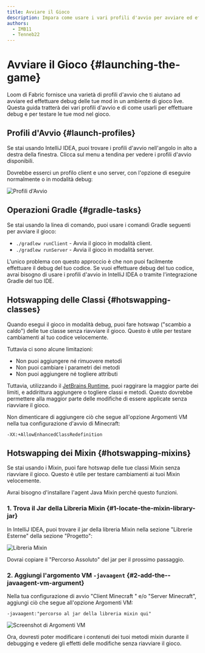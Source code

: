 ```yaml
---
title: Avviare il Gioco
description: Impara come usare i vari profili d'avvio per avviare ed effettuare debug delle tue mod in un ambiente di gioco dal vivo.
authors:
  - IMB11
  - Tenneb22
---
```


# Avviare il Gioco {#launching-the-game}

Loom di Fabric fornisce una varietà di profili d'avvio che ti aiutano ad avviare ed effettuare debug delle tue mod in un ambiente di gioco live. Questa guida tratterà dei vari profili d'avvio e di come usarli per effettuare debug e per testare le tue mod nel gioco.

## Profili d'Avvio {#launch-profiles}

Se stai usando IntelliJ IDEA, puoi trovare i profili d'avvio nell'angolo in alto a destra della finestra. Clicca sul menu a tendina per vedere i profili d'avvio disponibili.

Dovrebbe esserci un profilo client e uno server, con l'opzione di eseguire normalmente o in modalità debug:

![Profili d'Avvio](/assets/develop/getting-started/launch-profiles.png)

## Operazioni Gradle {#gradle-tasks}

Se stai usando la linea di comando, puoi usare i comandi Gradle seguenti per avviare il gioco:

- `./gradlew runClient` - Avvia il gioco in modalità client.
- `./gradlew runServer` - Avvia il gioco in modalità server.

L'unico problema con questo approccio è che non puoi facilmente effettuare il debug del tuo codice. Se vuoi effettuare debug del tuo codice, avrai bisogno di usare i profili d'avvio in IntelliJ IDEA o tramite l'integrazione Gradle del tuo IDE.

## Hotswapping delle Classi {#hotswapping-classes}

Quando esegui il gioco in modalità debug, puoi fare hotswap ("scambio a caldo") delle tue classe senza riavviare il gioco. Questo è utile per testare cambiamenti al tuo codice velocemente.

Tuttavia ci sono alcune limitazioni:

- Non puoi aggiungere né rimuovere metodi
- Non puoi cambiare i parametri dei metodi
- Non puoi aggiungere né togliere attributi

Tuttavia, utilizzando il [JetBrains Runtime](https://github.com/JetBrains/JetBrainsRuntime), puoi raggirare la maggior parte dei limiti, e addirittura aggiungere o togliere classi e metodi. Questo dovrebbe permettere alla maggior parte delle modifiche di essere applicate senza riavviare il gioco.

Non dimenticare di aggiungere ciò che segue all'opzione Argomenti VM nella tua configurazione d'avvio di Minecraft:

```:no-line-numbers
-XX:+AllowEnhancedClassRedefinition
```

## Hotswapping dei Mixin {#hotswapping-mixins}

Se stai usando i Mixin, puoi fare hotswap delle tue classi Mixin senza riavviare il gioco. Questo è utile per testare cambiamenti ai tuoi Mixin velocemente.

Avrai bisogno d'installare l'agent Java Mixin perché questo funzioni.

### 1. Trova il Jar della Libreria Mixin {#1-locate-the-mixin-library-jar}

In IntelliJ IDEA, puoi trovare il jar della libreria Mixin nella sezione "Librerie Esterne" della sezione "Progetto":

![Libreria Mixin](/assets/develop/getting-started/mixin-library.png)

Dovrai copiare il "Percorso Assoluto" del jar per il prossimo passaggio.

### 2. Aggiungi l'argomento VM `-javaagent` {#2-add-the--javaagent-vm-argument}

Nella tua configurazione di avvio "Client Minecraft " e/o "Server Minecraft", aggiungi ciò che segue all'opzione Argomenti VM:

```:no-line-numbers
-javaagent:"percorso al jar della libreria mixin qui"
```

![Screenshot di Argomenti VM](/assets/develop/getting-started/vm-arguments.png)

Ora, dovresti poter modificare i contenuti dei tuoi metodi mixin durante il debugging e vedere gli effetti delle modifiche senza riavviare il gioco.
